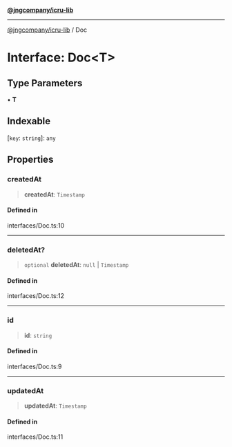 [**@jngcompany/icru-lib**](../README.md)

***

[@jngcompany/icru-lib](../globals.md) / Doc

# Interface: Doc\<T\>

## Type Parameters

• **T**

## Indexable

 \[`key`: `string`\]: `any`

## Properties

### createdAt

> **createdAt**: `Timestamp`

#### Defined in

interfaces/Doc.ts:10

***

### deletedAt?

> `optional` **deletedAt**: `null` \| `Timestamp`

#### Defined in

interfaces/Doc.ts:12

***

### id

> **id**: `string`

#### Defined in

interfaces/Doc.ts:9

***

### updatedAt

> **updatedAt**: `Timestamp`

#### Defined in

interfaces/Doc.ts:11
